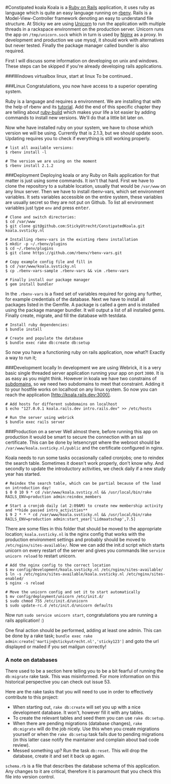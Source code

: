 #Constipated koala
Koala is a [Ruby on Rails](http://guides.rubyonrails.org/getting_started.html) application, it uses ruby as language which is quite an easy language running on [rbenv](https://github.com/rbenv/rbenv). Rails is a Model-View-Controller framework denoting an easy to understand file structure. At Sticky we are using [Unicorn](unicorn) to run the application with multiple threads in a rackspace environment on the production server. Unicorn runs the app on `/tmp/unicorn.sock` which in turn is used by [Nginx](koala.svsticky.nl)
 as a proxy. In development and production we use mysql, it should work with alternatives but never tested. Finally the package manager called bundler is also required.

First I will discuss some information on developing on unix and windows. These steps can be skipped if you're already developing rails applications.

###Windows
virtualbox linux, start at linux
To be continued..

###Linux
Congratulations, you now have access to a superior operating system.

Ruby is a language and requires a environment. We are installing that with the help of rbenv and its [tutorial](https://github.com/rbenv/rbenv#basic-github-checkout). Add the end of this specific chapter they are telling about [ruby-build](https://github.com/rbenv/ruby-build#installing-as-an-rbenv-plugin-recommended) which makes your life a lot easier by adding commands to install new versions. We'll do that a little bit later on.

Now whe have installed ruby on your system, we have to chose which version we will be using. Currently that is 2.1.3, but we should update soon. Updating requires you to check if everything is still working properly.
```shell
# list all available versions:
$ rbenv install -l

# The version we are using on the moment
$ rbenv install 2.1.2
```

###Deployment
Deploying koala or any Ruby on Rails application for that matter is just using some commands. It isn't that hard. First we have to clone the repository to a suitable location, usually that would be `/var/www` on any linux server. Then we have to install rbenv-vars, which set environment variables. It sets variables accessible on the entire system, these variables are usually secret so they are not put on Github. To list all environment variables just type `env` and press <kbd>enter</kbd>.

```shell
# Clone and switch directories:
$ cd /var/www
$ git clone git@github.com:StickyUtrecht/ConstipatedKoala.git koala.svsticky.nl

# Installing rbenv-vars in the existing rbenv installation
$ mkdir -p ~/.rbenv/plugins
$ cd ~/.rbenv/plugins
$ git clone https://github.com/rbenv/rbenv-vars.git

# Copy example config file and fill in
$ cd /var/www/koala.svsticky.nl
$ cp .rbenv-vars-sample .rbenv-vars && vim .rbenv-vars

# Finally install our package manager
$ gem install bundler
```

In the `.rbenv-vars` is a fixed set of variables required for going any further, for example credentials of the database. Next we have to install all packages listed in the Gemfile. A package is called a gem and is installed using the package manager bundler. It will output a list of all installed gems. Finally create, migrate, and fill the database with testdata.

```shell
# Install ruby dependencies:
$ bundle install

# Create and populate the database
$ bundle exec rake db:create db:setup
```

So now you have a functioning ruby on rails application, now what?! Exactly a way to run it;

###Development locally
In development we are using Webrick, it is a very basic single threaded server application running your app on port `3000`. It is as easy as you might think. However in koala we have two constrains of [subdomains](../routes.rb), so we need two subdomains to meet that constraint. Adding it to your hostfile works on localhost on any linux system. So now you can reach the application [http://koala.rails.dev:3000].

```shell
# Add hosts for different subdomains on localhost
$ echo "127.0.0.1 koala.rails.dev intro.rails.dev" >> /etc/hosts

# Run the server using webrick
$ bundle exec rails server
```

###Production on a server
Well almost there, before running this app on production it would be smart to secure the connection with an ssl certificate. This can be done by letsencrypt where the webroot should be `/var/www/koala.svsticky.nl/public` and the certificate configured in nginx.

Koala needs to run some tasks occasionally called cronjobs; one to reindex the search table. Sometimes it doesn't work properly, don't know why. And secondly to update the introductory activities, we check daily if a new study year has started.
```shell
# Reindex the search table, which can be partial because of the load on introduction day!
$ 0 0 10 9 * cd /var/www/koala.svsticy.nl && /usr/local/bin/rake RAILS_ENV=production admin:reindex_members

# Start a cronjob daily (at 2:09AM) to create new membership activity and **hide passed intro_activities**
$ 9 2 * * * cd /var/www/koala.svsticky.nl && /usr/local/bin/rake RAILS_ENV=production admin:start_year['Lidmaatschap',7.5]
```

There are some files in this folder that should be moved to the appropriate location; `koala.svsticky.nl` is the nginx config that works with the production environment settings and probably should be moved to `/etc/nginx/sites-available/`. Now we can add the init.d script which starts unicorn on every restart of the server and gives you commands like `service unicorn reload` to restart unicorn.

```shell
# Add the nginx config to the correct location
$ mv config/development/koala.svsticky.nl /etc/nginx/sites-available/
$ ln -s /etc/nginx/sites-available/koala.svsticky.nl /etc/nginx/sites-enabled/
$ nginx -s reload

# Move the unicorn config and set it to start automatically
$ mv config/deployment/unicorn /etc/init.d/
$ sudo chmod 755 /etc/init.d/unicorn
$ sudo update-rc.d /etc/init.d/unicorn defaults
```

Now run `sudo service unicorn start`, congratulations you are running a rails application! :)

One final action should be performed, adding at least one admin. This can be done by a rake task; `bundle exec rake admin:create['martijn@stickyutrecht.nl','sticky123']` and goto the url displayed or mailed if you set mailgun correctly!

### A note on databases
There used to be a section here telling you to be a bit fearful of running the
`db:migrate` rake task. This was misinformed. For more information on this historical
perspective you can check out issue 53.

Here are the rake tasks that you will need to use in order to effectively contribute
to this project:

 - When starting out, `rake db:create` will set you up with a nice development
   database. It won't, however fill it with any tables.
 - To create the relevant tables and seed them you can use `rake db:setup`.
 - When there are pending migrations (database changes), `rake db:migrate` will do
   the job nicely. Use this when you create migrations yourself or when the
   `rake db:setup` task fails due to pending migrations (in this latter case notify
   the maintainer and complain about bad code review).
 - Messed something up? Run the task `db:reset`. This will drop the database, create
   it and set it back up again.

`schema.rb` is a file that describes the database schema of this application. Any
changes to it are critical, therefore it is paramount that you check this file into
version control.
